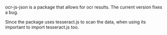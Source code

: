 ocr-js-json is a package that allows for ocr results. The current version fixes a bug.

Since the package uses tesseract.js to scan the data, when using its important to import tesseract.js too.

